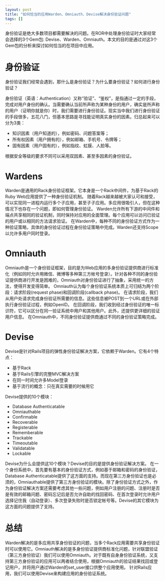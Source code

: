 ```yaml
---
layout: post
title: "如何恰当的应用Warden、Omniauth、Devise解决身份验证问题"
tags: []
---
```


身份验证是绝大多数项目都需要解决的问题。在ROR中处理身份验证时大家经常会选择的3个Gem包: Devise、Warden、Omniauth。本文的目的是通过对这3个Gem包的分析来探讨如何恰当的在项目中应用。

# 身份验证

身份验证我们经常会遇到，那什么是身份验证？为什么要身份验证？如何进行身份验证？

身份验证（英语：Authentication）又称“验证”、“鉴权”，是指通过一定的手段，完成对用户身份的确认。当需要确认当前所声称为某种身份的用户，确实是所声称的用户（证明你就是你）时，我们需要进行身份验证。现实当中我们进行身份验证的手段很多，五花八门，但基本思路是寻找能证明真实身份的因素。归总起来可以分为3类：

  * 知识因素（用户知道的），例如密码、问题答案等；
  * 所有权因素（用户拥有的），例如邮箱、手机号、令牌等；
  * 固有因素（用户固有的），例如指纹、虹膜、人脸等。

根据安全等级的要求不同可以采用双因素、甚至多因素的身份验证。


# Wardens
  Warden是通用的Rack身份验证框架。它本身是一个Rack中间件，为基于Rack的Ruby Web应用提供了一种身份验证机制。
  随着Rack越来越被大家认可和接受，可以实现同一进程内运行多个子应用，甚至子子应用。多应用很吸引人，但在这种情况下也存在一个问题，即如何管理身份验证。
  Warden允许所有下游的中间件和端点共享相同的验证机制，同时保持对应用的全面管理。每个应用可以访问已验证的用户或以相同的方法请求验证。
  在Warden中，每种不同的身份验证方式作为一种验证策略，具体的身份验证过程在身份验证策略中完成。Warden还支持Scope以允许多用户同时登录。

# Omniauth

  Omniauth是一个身份验证框架，目的是为Web应用的多身份验证提供商进行标准化（例如同时允许用微信、微博等多种第三方帐号登录）。针对各种不同的身份验证提供商进行开发是困难的，Omniauth对身份验证进行了抽象，采用统一的方法，使得开发变得简单。
  Omniauth认为每个身份验证系统本质上可归结为两个阶段：请求阶段(request phase)和回调阶段(callback phase)。
  在请求阶段，我们从用户处请求完成身份验证所需要的信息。这些信息被POST到一个URL或在外部执行身份验证过程，例如OpenID。
  在回调阶段，我们收到经过身份验证的唯一标识符，它可以区分在同一验证系统中用户和其他用户。此外，还提供更详细的验证用户信息。
  在Omniauth中，不同身份验证提供商通过不同的身份验证策略完成。

# Devise
Devise是针对Rails项目的弹性身份验证解决方案，它依赖于Warden。它有4个特点：

  * 基于Rack
  * 基于Rails引擎的完整MVC解决方案
  * 在同一时间允许多Model登录
  * 基于流行的概念：只在真实需要的时候用它

Devise提供的10个模块：

  * Database Authenticatable
  * Omniauthable
  * Confirmable
  * Recoverable
  * Registerable
  * Rememberable
  * Trackable
  * Timeoutable
  * Validatable
  * Lockable

Devise为什么会提供这10个模块？Devise的目的是提供身份验证解决方案。
在一个身份系统中，首先要有基本的身份验证方式，例如基于邮箱和密码的身份验证，Database Authenticatable提供了这方面的支持。而现在第三方身份验证也是必须的，Omniauthable提供了第三方身份验证的模块。除了身份验证方式之外，作为身份验证解决方案还需要考虑其他一些问题，例如用户注册的问题、注册时是否是有效的邮箱问题、密码忘记后是否允许自助的找回密码、在首次登录时允许用户选择记住我（自动登录）、多次登录失败时是否锁定帐号等。Devise的其它模块为这方面的问题提供了支持。

# 总结
  Warden解决的是多应用共享身份验证的问题，当多个Rack应用需要共享身份验证时可以使用它。Omniauth解决的是多身份验证提供商标准化问题，针对联盟验证（第三方身份验证）我们可以使用Omniauth。对于既有自身身份验证系统，又支持第三方身份验证的应用可以两者结合使用，根据Omniauth的验证结果找回或登记用户，并将用户通过Warden的set_user接口供整个应用使用。
  针对Rails应用，我们可以使用Devise来构建应用的身份验证系统。




